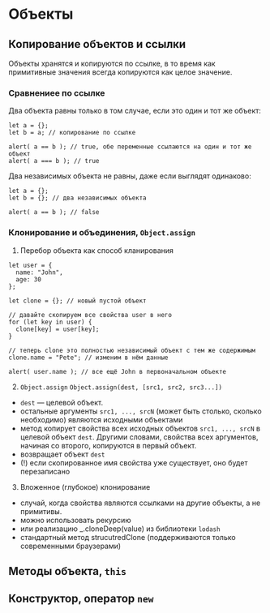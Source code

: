 # Объекты
## Копирование объектов и ссылки
Объекты хранятся и копируются по ссылке, в то время как примитивные значения всегда копируются как целое значение.
### Сравнениее по ссылке
Два объекта равны только в том случае, если это один и тот же объект:
```
let a = {};
let b = a; // копирование по ссылке

alert( a == b ); // true, обе переменные ссылаются на один и тот же объект
alert( a === b ); // true
```
Два независимых объекта не равны, даже если выглядят одинаково:
```
let a = {};
let b = {}; // два независимых объекта

alert( a == b ); // false
```
### Клонирование и объединения, `Object.assign`
1. Перебор объекта как способ кланирования
```
let user = {
  name: "John",
  age: 30
};

let clone = {}; // новый пустой объект

// давайте скопируем все свойства user в него
for (let key in user) {
  clone[key] = user[key];
}

// теперь clone это полностью независимый объект с тем же содержимым
clone.name = "Pete"; // изменим в нём данные

alert( user.name ); // все ещё John в первоначальном объекте
```
2. `Object.assign`
```Object.assign(dest, [src1, src2, src3...])```
  - `dest` — целевой объект.
  - остальные аргументы `src1, ..., srcN` (может быть столько, сколько необходимо) являются исходными объектами
  - метод копирует свойства всех исходных объектов `src1, ..., srcN` в целевой объект `dest`. Другими словами, свойства всех аргументов, начиная со второго, копируются в первый объект.
  - возвращает объект `dest`
  - (!) если скопированное имя свойства уже существует, оно будет перезаписано
3. Вложенное (глубокое) клонирование
  - случай, когда свойства являются ссылками на другие объекты, а не примитивы.
  - можно использовать рекурсию
  - или реализацию _.cloneDeep(value) из библиотеки `lodash`
  - стандартный метод strucutredClone (поддерживаются только современными браузерами)
## Методы объекта, `this`
## Конструктор, оператор `new`
